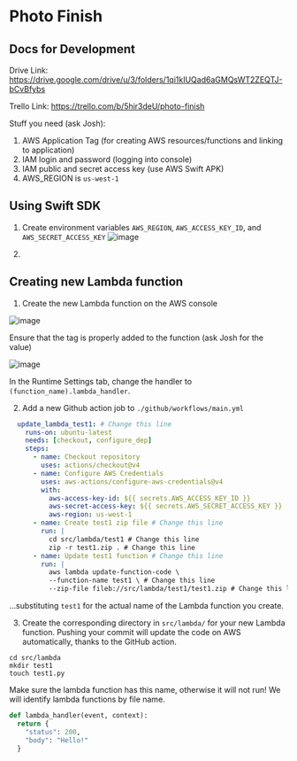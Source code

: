 # Photo Finish

## Docs for Development

Drive Link: https://drive.google.com/drive/u/3/folders/1qi1kIUQad6aGMQsWT2ZEQTJ-bCvBfybs

Trello Link: https://trello.com/b/5hir3deU/photo-finish

Stuff you need (ask Josh):

1. AWS Application Tag (for creating AWS resources/functions and linking to application)
2. IAM login and password (logging into console)
3. IAM public and secret access key (use AWS Swift APK)
4. AWS_REGION is `us-west-1`

## Using Swift SDK

1. Create environment variables `AWS_REGION`, `AWS_ACCESS_KEY_ID`, and `AWS_SECRET_ACCESS_KEY`
![image](https://github.com/jecndlria/Photo-Finish/assets/73074625/1b1f19d2-e34a-403c-adb7-3b4a2c4197d5)

2. 


## Creating new Lambda function

1. Create the new Lambda function on the AWS console

![image](https://github.com/jecndlria/Photo-Finish/assets/73074625/6316b6df-047d-4e19-bc12-e1d5c0a92d56)

Ensure that the tag is properly added to the function (ask Josh for the value)

![image](https://github.com/jecndlria/Photo-Finish/assets/73074625/43ea91a8-c44f-410d-993b-c3d92ac5558c)

In the Runtime Settings tab, change the handler to `(function_name).lambda_handler`.

2. Add a new Github action job to `./github/workflows/main.yml`

```yml
  update_lambda_test1: # Change this line
    runs-on: ubuntu-latest
    needs: [checkout, configure_dep]
    steps:
      - name: Checkout repository
        uses: actions/checkout@v4
      - name: Configure AWS Credentials
        uses: aws-actions/configure-aws-credentials@v4
        with:
          aws-access-key-id: ${{ secrets.AWS_ACCESS_KEY_ID }}
          aws-secret-access-key: ${{ secrets.AWS_SECRET_ACCESS_KEY }}
          aws-region: us-west-1
      - name: Create test1 zip file # Change this line
        run: |
          cd src/lambda/test1 # Change this line
          zip -r test1.zip . # Change this line
      - name: Update test1 function # Change this line
        run: |
          aws lambda update-function-code \
          --function-name test1 \ # Change this line
          --zip-file fileb://src/lambda/test1/test1.zip # Change this line
```

...substituting `test1` for the actual name of the Lambda function you create.

3. Create the corresponding directory in `src/lambda/` for your new Lambda function. Pushing your commit will update the code on AWS automatically, thanks to the GitHub action.

```
cd src/lambda
mkdir test1
touch test1.py
```

Make sure the lambda function has this name, otherwise it will not run! We will identify lambda functions by file name.
```py
def lambda_handler(event, context):
  return {
    "status": 200,
    "body": "Hello!"
  }
```
